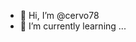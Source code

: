 - 👋 Hi, I’m @cervo78
- 🌱 I’m currently learning ...

<!---
cervo78/cervo78 is a ✨ special ✨ repository because its `README.md` (this file) appears on your GitHub profile.
You can click the Preview link to take a look at your changes.
--->
